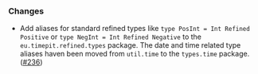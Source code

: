 ### Changes

* Add aliases for standard refined types like
  `type PosInt = Int Refined Positive` or
  `type NegInt = Int Refined Negative` to the
  `eu.timepit.refined.types` package. The date and time related type
  aliases haven been moved from `util.time` to the `types.time` package.
  ([#236][#236])

[#236]: https://github.com/fthomas/refined/pull/236
